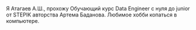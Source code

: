 Я Атагаев А.Ш., прохожу Обучающий курс Data Engineer с нуля до junior от STEPIK авторства Артема Баданова.
Любимое хобби копаться в компьютере.
